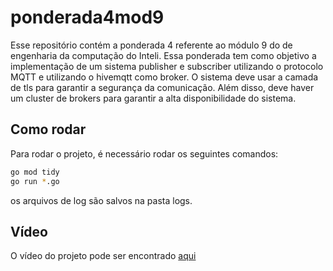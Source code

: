 # ponderada4mod9

Esse repositório contém a ponderada 4 referente ao módulo 9 do de engenharia da computação do Inteli. Essa ponderada tem como objetivo a implementação de um sistema publisher e subscriber utilizando o protocolo MQTT e utilizando o hivemqtt como broker. O sistema deve usar a camada de tls para garantir a segurança da comunicação. Além disso, deve haver um cluster de brokers para garantir a alta disponibilidade do sistema.

## Como rodar

Para rodar o projeto, é necessário rodar os seguintes comandos:

```bash
go mod tidy
go run *.go
```

os arquivos de log são salvos na pasta logs.

## Vídeo

O vídeo do projeto pode ser encontrado [aqui](https://drive.google.com/file/d/1Z)